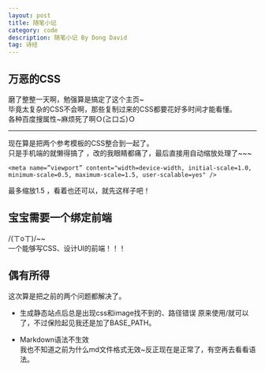 ```yaml
---
layout: post
title: 随笔小记
category: code
description: 随笔小记 By Dong David
tag: 诗经
---
```


## 万恶的CSS

磨了整整一天啊，勉强算是搞定了这个主页~  
毕竟太复杂的CSS不会啊，那些复制过来的CSS都要花好多时间才能看懂。  
各种百度搜属性~麻烦死了啊Ｏ(≧口≦)Ｏ  
***
现在算是把两个参考模板的CSS整合到一起了。  
只是手机端的就懒得搞了 ，改的我眼睛都痛了，最后直接用自动缩放处理了~~~
	
	<meta name=”viewport” content="width=device-width, initial-scale=1.0, minimum-scale=0.5, maximum-scale=1.5, user-scalable=yes" />
最多缩放1.5 ，看着也还可以，就先这样子吧！

## 宝宝需要一个绑定前端
/(ㄒoㄒ)/~~  
一个能够写CSS、设计UI的前端！！！  
## 偶有所得
这次算是把之前的两个问题都解决了。  

* 生成静态站点后总是出现css和image找不到的、路径错误
	原来使用/就可以了，不过保险起见我还是加了BASE_PATH。

* Markdown语法不生效  
	我也不知道之前为什么md文件格式无效~反正现在是正常了，有空再去看看语法。




